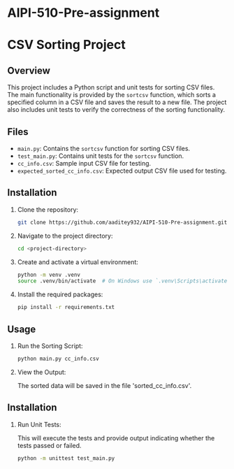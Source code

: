 # AIPI-510-Pre-assignment

# CSV Sorting Project

## Overview

This project includes a Python script and unit tests for sorting CSV files. The main functionality is provided by the `sortcsv` function, which sorts a specified column in a CSV file and saves the result to a new file. The project also includes unit tests to verify the correctness of the sorting functionality.

## Files

- `main.py`: Contains the `sortcsv` function for sorting CSV files.
- `test_main.py`: Contains unit tests for the `sortcsv` function.
- `cc_info.csv`: Sample input CSV file for testing.
- `expected_sorted_cc_info.csv`: Expected output CSV file used for testing.

## Installation

1. Clone the repository:

   ```bash
   git clone https://github.com/aaditey932/AIPI-510-Pre-assignment.git

2. Navigate to the project directory:

   ```bash
   cd <project-directory>

3. Create and activate a virtual environment:

   ```bash
   python -m venv .venv
   source .venv/bin/activate  # On Windows use `.venv\Scripts\activate`

5. Install the required packages:

   ```bash
   pip install -r requirements.txt

## Usage

1. Run the Sorting Script:

   ```bash
   python main.py cc_info.csv

2. View the Output:

   The sorted data will be saved in the file 'sorted_cc_info.csv'.

## Installation

1. Run Unit Tests:

   This will execute the tests and provide output indicating whether the tests passed or failed.
   ```bash
   python -m unittest test_main.py
   
   

